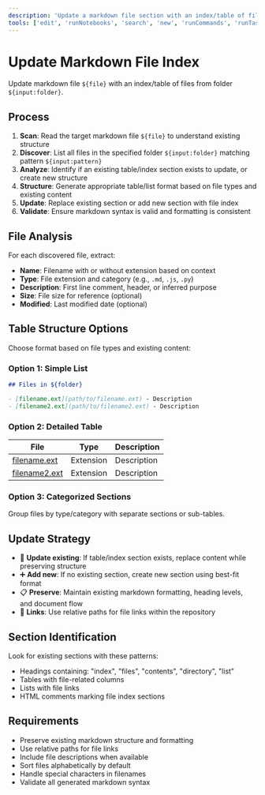 ```yaml
---
description: 'Update a markdown file section with an index/table of files from a specified folder.'
tools: ['edit', 'runNotebooks', 'search', 'new', 'runCommands', 'runTasks', 'Azure MCP/search', 'runSubagent', 'usages', 'vscodeAPI', 'problems', 'changes', 'testFailure', 'openSimpleBrowser', 'fetch', 'githubRepo', 'extensions', 'todos']
---
```

# Update Markdown File Index

Update markdown file `${file}` with an index/table of files from folder `${input:folder}`.

## Process

1. **Scan**: Read the target markdown file `${file}` to understand existing structure
2. **Discover**: List all files in the specified folder `${input:folder}` matching pattern `${input:pattern}`
3. **Analyze**: Identify if an existing table/index section exists to update, or create new structure
4. **Structure**: Generate appropriate table/list format based on file types and existing content
5. **Update**: Replace existing section or add new section with file index
6. **Validate**: Ensure markdown syntax is valid and formatting is consistent

## File Analysis

For each discovered file, extract:

- **Name**: Filename with or without extension based on context
- **Type**: File extension and category (e.g., `.md`, `.js`, `.py`)
- **Description**: First line comment, header, or inferred purpose
- **Size**: File size for reference (optional)
- **Modified**: Last modified date (optional)

## Table Structure Options

Choose format based on file types and existing content:

### Option 1: Simple List

```markdown
## Files in ${folder}

- [filename.ext](path/to/filename.ext) - Description
- [filename2.ext](path/to/filename2.ext) - Description
```

### Option 2: Detailed Table

| File | Type | Description |
|------|------|-------------|
| [filename.ext](path/to/filename.ext) | Extension | Description |
| [filename2.ext](path/to/filename2.ext) | Extension | Description |

### Option 3: Categorized Sections

Group files by type/category with separate sections or sub-tables.

## Update Strategy

- 🔄 **Update existing**: If table/index section exists, replace content while preserving structure
- ➕ **Add new**: If no existing section, create new section using best-fit format
- 📋 **Preserve**: Maintain existing markdown formatting, heading levels, and document flow
- 🔗 **Links**: Use relative paths for file links within the repository

## Section Identification

Look for existing sections with these patterns:

- Headings containing: "index", "files", "contents", "directory", "list"
- Tables with file-related columns
- Lists with file links
- HTML comments marking file index sections

## Requirements

- Preserve existing markdown structure and formatting
- Use relative paths for file links
- Include file descriptions when available
- Sort files alphabetically by default
- Handle special characters in filenames
- Validate all generated markdown syntax
